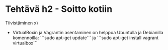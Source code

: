 # Tehtävä h2 - Soitto kotiin

Tiivistäminen x)
- VirtualBoxin ja Vagrantin asentaminen on helppoa Ubuntulla ja Debianilla komennoilla: ´´´sudo apt-get update´´´ ja ´´´sudo apt-get install vagrant virtualbox´´´
